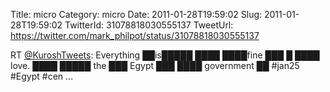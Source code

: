 Title: micro
Category: micro
Date: 2011-01-28T19:59:02
Slug: 2011-01-28T19:59:02
TwitterId: 31078818030555137
TweetUrl: https://twitter.com/mark_philpot/status/31078818030555137

RT [@KuroshTweets](https://twitter.com/KuroshTweets): Everything ██is█████ ████ ████fine ███ █ ████ love. ████ █████ the ███ Egypt ███ ████ government ██ #jan25 #Egypt #cen ...